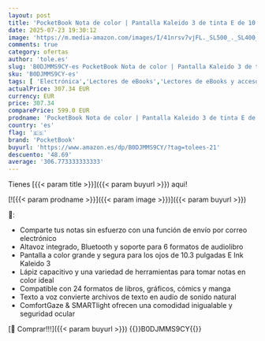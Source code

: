 ```yaml
---
layout: post
title: 'PocketBook Nota de color | Pantalla Kaleido 3 de tinta E de 10.3 pulgadas | Escritura a mano y lápiz capacitivo | Fácil intercambio de notas | Luz inteligente y ComfortGaze | Sistema operativo Android'
date: 2025-07-23 19:30:12
image: 'https://m.media-amazon.com/images/I/41nrsv7vjFL._SL500_._SL400_.jpg'
comments: true
category: ofertas
author: 'tole.es'
slug: 'B0DJMMS9CY-es PocketBook Nota de color | Pantalla Kaleido 3 de tinta E...'
sku: 'B0DJMMS9CY-es'
tags: [ 'Electrónica','Lectores de eBooks','Lectores de eBooks y accesorios','android','pocketbook','🇪🇸', ]
actualPrice: 307.34 EUR
currency: EUR
price: 307.34
comparePrice: 599.0 EUR
prodname: 'PocketBook Nota de color | Pantalla Kaleido 3 de tinta E de 10.3 pulgadas | Escritura a mano y lápiz capacitivo | Fácil intercambio de notas | Luz inteligente y ComfortGaze | Sistema operativo Android'
country: 'es'
flag: '🇪🇸'
brand: 'PocketBook'
buyurl: 'https://www.amazon.es/dp/B0DJMMS9CY/?tag=tolees-21'
descuento: '48.69'
average: '306.773333333333'
---
```


Tienes [{{< param title >}}]({{< param buyurl >}}) aqui!

[![{{< param prodname >}}]({{< param image >}})]({{< param buyurl >}})

🔎:

- Comparte tus notas sin esfuerzo con una función de envío por correo electrónico
- Altavoz integrado, Bluetooth y soporte para 6 formatos de audiolibro
- Pantalla a color grande y segura para los ojos de 10.3 pulgadas E Ink Kaleido 3
- Lápiz capacitivo y una variedad de herramientas para tomar notas en color ideal
- Compatible con 24 formatos de libros, gráficos, cómics y manga
- Texto a voz convierte archivos de texto en audio de sonido natural
- ComfortGaze & SMARTlight ofrecen una comodidad inigualable y seguridad ocular

[🛒 Comprar!!!]({{< param buyurl >}})
{{<world>}}B0DJMMS9CY{{</world>}}
